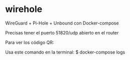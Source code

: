 # wirehole
WireGuard + Pi-Hole + Unbound con Docker-compose

Precisas tener el puerto 51820/udp abierto en el router

Para ver los código QR:

Usa este comando en la terminal: $ docker-compose logs
